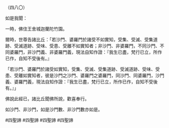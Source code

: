 （四八〇）

如是我聞：

一時，佛住王舍城迦蘭陀竹園。

爾時，世尊告諸比丘：「若沙門、婆羅門於諸受不如實知，受集、受滅、受集道跡、受滅道跡、受味、受患、受離不如實知者；非沙門、非婆羅門，不同沙門、不同婆羅門，非沙門義、非婆羅門義，現法自知作證：『我生已盡，梵行已立，所作已作，自知不受後有。』

「若沙門、婆羅門於諸受如實知，受集、受滅、受集道跡、受滅道跡、受味、受患、受離如實知者，彼是沙門之沙門、婆羅門之婆羅門，同沙門、同婆羅門，沙門義、婆羅門義，現法自知作證：『我生已盡，梵行已立，所作已作，自知不受後有。』」

佛說此經已，諸比丘聞佛所說，歡喜奉行。

如沙門、非沙門，如是沙門數、非沙門數亦如是。



#四聖諦
#四聖諦
#四聖諦
#四聖諦
